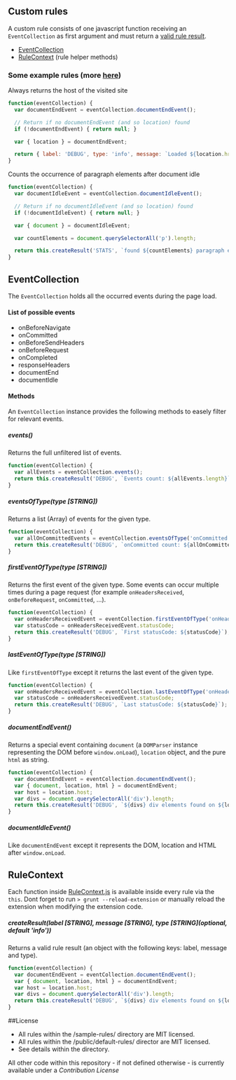 ## Custom rules

A custom rule consists of one javascript function receiving an `EventCollection` as first argument and must return a [valid rule result](#rulecontext).

- [EventCollection](#eventcollection)
- [RuleContext](#rulecontext) (rule helper methods)


### Some example rules (more [here](/sample-rules))

Always returns the host of the visited site

```javascript
function(eventCollection) {
  var documentEndEvent = eventCollection.documentEndEvent();

  // Return if no documentEndEvent (and so location) found
  if (!documentEndEvent) { return null; }

  var { location } = documentEndEvent;

  return { label: 'DEBUG', type: 'info', message: `Loaded ${location.href}` };
}
```

Counts the occurrence of paragraph elements after document idle

```javascript
function(eventCollection) {
  var documentIdleEvent = eventCollection.documentIdleEvent();

  // Return if no documentIdleEvent (and so location) found
  if (!documentIdleEvent) { return null; }

  var { document } = documentIdleEvent;

  var countElements = document.querySelectorAll('p').length;

  return this.createResult('STATS', `found ${countElements} paragraph elements`);
}
```

## EventCollection

The `EventCollection` holds all the occurred events during the page load.

#### List of possible events

- onBeforeNavigate
- onCommitted
- onBeforeSendHeaders
- onBeforeRequest
- onCompleted
- responseHeaders
- documentEnd
- documentIdle

#### Methods

An `EventCollection` instance provides the following methods to easely filter for relevant events.

##### events()

Returns the full unfiltered list of events.

```javascript
function(eventCollection) {
  var allEvents = eventCollection.events();
  return this.createResult('DEBUG', `Events count: ${allEvents.length}`);
}
```

##### eventsOfType(type [STRING])

Returns a list (Array) of events for the given type.

```javascript
function(eventCollection) {
  var allOnCommittedEvents = eventCollection.eventsOfType('onCommitted');
  return this.createResult('DEBUG', `onCommitted count: ${allOnCommittedEvents.length}`);
}
```

##### firstEventOfType(type [STRING])

Returns the first event of the given type.
Some events can occur multiple times during a page request (for example `onHeadersReceived`, `onBeforeRequest`, `onCommitted`, …).

```javascript
function(eventCollection) {
  var onHeadersReceivedEvent = eventCollection.firstEventOfType('onHeadersReceived');
  var statusCode = onHeadersReceivedEvent.statusCode;
  return this.createResult('DEBUG', `First statusCode: ${statusCode}`);
}
```

##### lastEventOfType(type [STRING])

Like `firstEventOfType` except it returns the last event of the given type.

```javascript
function(eventCollection) {
  var onHeadersReceivedEvent = eventCollection.lastEventOfType('onHeadersReceived');
  var statusCode = onHeadersReceivedEvent.statusCode;
  return this.createResult('DEBUG', `Last statusCode: ${statusCode}`);
}
```

##### documentEndEvent()

Returns a special event containing `document` (a `DOMParser` instance representing the DOM before `window.onLoad`), `location` object, and the pure `html` as string.

```javascript
function(eventCollection) {
  var documentEndEvent = eventCollection.documentEndEvent();
  var { document, location, html } = documentEndEvent;
  var host = location.host;
  var divs = document.querySelectorAll('div').length;
  return this.createResult('DEBUG', `${divs} div elements found on ${location.host}`);
}
```

##### documentIdleEvent()

Like `documentEndEvent` except it represents the DOM, location and HTML after `window.onLoad`.


## RuleContext

Each function inside [RuleContext.js](/src/javascripts/utils/RuleContext.js) is available inside every rule via the `this`.
Dont forget to run `> grunt --reload-extension` or manually reload the extension when modifying the extension code.

##### createResult(label [STRING], message [STRING], type [STRING](optional, default 'info'))

Returns a valid rule result (an object with the following keys: label, message and type).

```javascript
function(eventCollection) {
  var documentEndEvent = eventCollection.documentEndEvent();
  var { document, location, html } = documentEndEvent;
  var host = location.host;
  var divs = document.querySelectorAll('div').length;
  return this.createResult('DEBUG', `${divs} div elements found on ${location.host}`);
}
```

##License

 * All rules within the /sample-rules/ directory are MIT licensed.
 * All rules within the /public/default-rules/ director are MIT licensed.
 * See details within the directory.

All other code within this repository - if not defined otherwise - is currently available under a *Contribution License*
